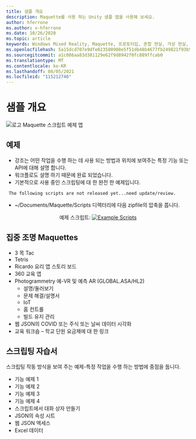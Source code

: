 ```yaml
---
title: 샘플 개요
description: Maquette를 사용 하는 Unity 샘플 앱을 사용해 보세요.
author: hferrone
ms.author: v-hferrone
ms.date: 10/26/2020
ms.topic: article
keywords: Windows Mixed Reality, Maquette, 프로토타입, 혼합 현실, 가상 현실, VR, MR, 피드백, 피드백 허브, 버그
ms.openlocfilehash: 5a15dcd707e9dfe023580908e5f51db48b4677fb249821f93b5fa5595fc69c96
ms.sourcegitcommit: a1c086aa83d381129e62f9d8942f0fc889ffcab0
ms.translationtype: MT
ms.contentlocale: ko-KR
ms.lasthandoff: 08/05/2021
ms.locfileid: "115212746"
---
```

# <a name="samples-overview"></a>샘플 개요

<!-- TODO(Harrison): Need consolidated logo with text -->
![로고 ](../images/MaquetteIcon.png) Maquette 스크립트 예제 앱

<!-- TODO(Stefan): Do these examples exist or do they need to be created? -->
## <a name="examples"></a>예제

* 강조는 어떤 작업을 수행 하는 데 사용 되는 방법과 위치에 보여주는 특정 기능 또는 API에 대해 설명 합니다.
* 워크플로도 설명 하기 때문에 완료 되었습니다.
* 기본적으로 사용 중인 스크립팅에 대 한 완전 한 예제입니다.

<!-- TODO(Stefan): Have these scripts been released yet or still waiting on update/review? -->
` The following scripts are not released yet...need update/review.`
* ~/Documents/Maquette/Scripts 디렉터리에 다음 zipfile의 압축을 풉니다. 

<p align="center">
예제 스크립트: <a href="files/ExampleScripts.zip" download="ExampleScripts.zip">
  <img src="images/jsicon.png" alt="Example Scripts">
</a>
</p>

## <a name="maquettes-spotlights"></a>집중 조명 Maquettes

<!-- TODO(Stefan): Do these projects exist somewhere? -->
* 3 목 Tac
* Tetris
* Ricardo 요리 앱 스토리 보드
* 360 교육 앱
* Photogrammetry 예-VR 및 예측 AR (GLOBAL.ASA/HL2)
  * 설명/둘러보기
  * 문제 해결/설명서
  * IoT
  * 홈 컨트롤
  * 빌드 유지 관리
* 웹 JSON의 COVID 또는 주식 또는 날씨 데이터 시각화
* 교육 워크숍 – 학교 단원 요금제에 대 한 링크

## <a name="scripting-tutorials"></a>스크립팅 자습서

<!-- TODO(Harrison/Stefan): Need to break these out into their own docs and create content for them. -->
스크립팅 작동 방식을 보여 주는 예제-특정 작업을 수행 하는 방법에 중점을 둡니다.
* 기능 예제 1
* 기능 예제 2
* 기능 예제 3
* 기능 예제 4
* 스크립트에서 대화 상자 만들기
* JSON의 속성 시트
* 웹 JSON 액세스
* Excel 데이터